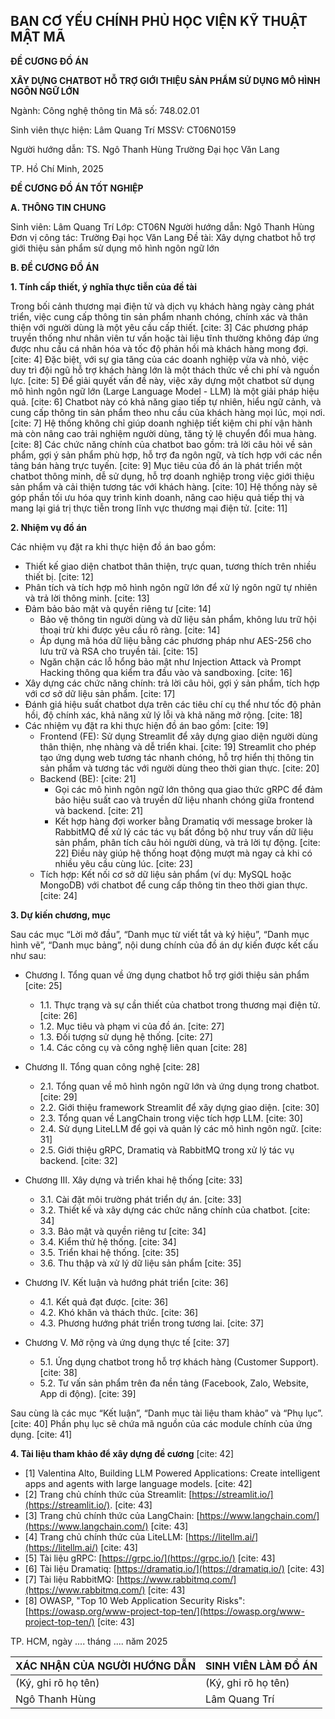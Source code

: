 BAN CƠ YẾU CHÍNH PHỦ
HỌC VIỆN KỸ THUẬT MẬT MÃ
----------

**ĐỀ CƯƠNG ĐỒ ÁN**

**XÂY DỰNG CHATBOT HỖ TRỢ GIỚI THIỆU SẢN PHẨM SỬ DỤNG MÔ HÌNH NGÔN NGỮ LỚN**

Ngành: Công nghệ thông tin
Mã số: 748.02.01

Sinh viên thực hiện:
Lâm Quang Trí
MSSV: CT06N0159

Người hướng dẫn:
TS. Ngô Thanh Hùng
Trường Đại học Văn Lang

TP. Hồ Chí Minh, 2025

**ĐỀ CƯƠNG ĐỒ ÁN TỐT NGHIỆP**

**A. THÔNG TIN CHUNG**

Sinh viên: Lâm Quang Trí
Lớp: CT06N
Người hướng dẫn: Ngô Thanh Hùng
Đơn vị công tác: Trường Đại học Văn Lang
Đề tài: Xây dựng chatbot hỗ trợ giới thiệu sản phẩm sử dụng mô hình ngôn ngữ lớn

**B. ĐỀ CƯƠNG ĐỒ ÁN**

**1. Tính cấp thiết, ý nghĩa thực tiễn của đề tài**

Trong bối cảnh thương mại điện tử và dịch vụ khách hàng ngày càng phát triển, việc cung cấp thông tin sản phẩm nhanh chóng, chính xác và thân thiện với người dùng là một yêu cầu cấp thiết. [cite: 3] Các phương pháp truyền thống như nhân viên tư vấn hoặc tài liệu tĩnh thường không đáp ứng được nhu cầu cá nhân hóa và tốc độ phản hồi mà khách hàng mong đợi. [cite: 4] Đặc biệt, với sự gia tăng của các doanh nghiệp vừa và nhỏ, việc duy trì đội ngũ hỗ trợ khách hàng lớn là một thách thức về chi phí và nguồn lực. [cite: 5] Để giải quyết vấn đề này, việc xây dựng một chatbot sử dụng mô hình ngôn ngữ lớn (Large Language Model - LLM) là một giải pháp hiệu quả. [cite: 6] Chatbot này có khả năng giao tiếp tự nhiên, hiểu ngữ cảnh, và cung cấp thông tin sản phẩm theo nhu cầu của khách hàng mọi lúc, mọi nơi. [cite: 7] Hệ thống không chỉ giúp doanh nghiệp tiết kiệm chi phí vận hành mà còn nâng cao trải nghiệm người dùng, tăng tỷ lệ chuyển đổi mua hàng. [cite: 8] Các chức năng chính của chatbot bao gồm: trả lời câu hỏi về sản phẩm, gợi ý sản phẩm phù hợp, hỗ trợ đa ngôn ngữ, và tích hợp với các nền tảng bán hàng trực tuyến. [cite: 9] Mục tiêu của đồ án là phát triển một chatbot thông minh, dễ sử dụng, hỗ trợ doanh nghiệp trong việc giới thiệu sản phẩm và cải thiện tương tác với khách hàng. [cite: 10] Hệ thống này sẽ góp phần tối ưu hóa quy trình kinh doanh, nâng cao hiệu quả tiếp thị và mang lại giá trị thực tiễn trong lĩnh vực thương mại điện tử. [cite: 11]

**2. Nhiệm vụ đồ án**

Các nhiệm vụ đặt ra khi thực hiện đồ án bao gồm:

* Thiết kế giao diện chatbot thân thiện, trực quan, tương thích trên nhiều thiết bị. [cite: 12]
* Phân tích và tích hợp mô hình ngôn ngữ lớn để xử lý ngôn ngữ tự nhiên và trả lời thông minh. [cite: 13]
* Đảm bảo bảo mật và quyền riêng tư [cite: 14]
    * Bảo vệ thông tin người dùng và dữ liệu sản phẩm, không lưu trữ hội thoại trừ khi được yêu cầu rõ ràng. [cite: 14]
    * Áp dụng mã hóa dữ liệu bằng các phương pháp như AES-256 cho lưu trữ và RSA cho truyền tải. [cite: 15]
    * Ngăn chặn các lỗ hổng bảo mật như Injection Attack và Prompt Hacking thông qua kiểm tra đầu vào và sandboxing. [cite: 16]
* Xây dựng các chức năng chính: trả lời câu hỏi, gợi ý sản phẩm, tích hợp với cơ sở dữ liệu sản phẩm. [cite: 17]
* Đánh giá hiệu suất chatbot dựa trên các tiêu chí cụ thể như tốc độ phản hồi, độ chính xác, khả năng xử lý lỗi và khả năng mở rộng. [cite: 18]
* Các nhiệm vụ đặt ra khi thực hiện đồ án bao gồm: [cite: 19]
    * Frontend (FE): Sử dụng Streamlit để xây dựng giao diện người dùng thân thiện, nhẹ nhàng và dễ triển khai. [cite: 19] Streamlit cho phép tạo ứng dụng web tương tác nhanh chóng, hỗ trợ hiển thị thông tin sản phẩm và tương tác với người dùng theo thời gian thực. [cite: 20]
    * Backend (BE): [cite: 21]
        * Gọi các mô hình ngôn ngữ lớn thông qua giao thức gRPC để đảm bảo hiệu suất cao và truyền dữ liệu nhanh chóng giữa frontend và backend. [cite: 21]
        * Kết hợp hàng đợi worker bằng Dramatiq với message broker là RabbitMQ để xử lý các tác vụ bất đồng bộ như truy vấn dữ liệu sản phẩm, phân tích câu hỏi người dùng, và trả lời tự động. [cite: 22] Điều này giúp hệ thống hoạt động mượt mà ngay cả khi có nhiều yêu cầu cùng lúc. [cite: 23]
    * Tích hợp: Kết nối cơ sở dữ liệu sản phẩm (ví dụ: MySQL hoặc MongoDB) với chatbot để cung cấp thông tin theo thời gian thực. [cite: 24]

**3. Dự kiến chương, mục**

Sau các mục “Lời mở đầu”, “Danh mục từ viết tắt và ký hiệu”, “Danh mục hình vẽ”, “Danh mục bảng”, nội dung chính của đồ án dự kiến được kết cấu như sau:

* Chương I. Tổng quan về ứng dụng chatbot hỗ trợ giới thiệu sản phẩm [cite: 25]
    * 1.1. Thực trạng và sự cần thiết của chatbot trong thương mại điện tử. [cite: 26]
    * 1.2. Mục tiêu và phạm vi của đồ án. [cite: 27]
    * 1.3. Đối tượng sử dụng hệ thống. [cite: 27]
    * 1.4. Các công cụ và công nghệ liên quan [cite: 28]
* Chương II. Tổng quan công nghệ [cite: 28]
    * 2.1. Tổng quan về mô hình ngôn ngữ lớn và ứng dụng trong chatbot. [cite: 29]
    * 2.2. Giới thiệu framework Streamlit để xây dựng giao diện. [cite: 30]
    * 2.3. Tổng quan về LangChain trong việc tích hợp LLM. [cite: 30]
    * 2.4. Sử dụng LiteLLM để gọi và quản lý các mô hình ngôn ngữ. [cite: 31]
    * 2.5. Giới thiệu gRPC, Dramatiq và RabbitMQ trong xử lý tác vụ backend. [cite: 32]

* Chương III. Xây dựng và triển khai hệ thống [cite: 33]
    * 3.1. Cài đặt môi trường phát triển dự án. [cite: 33]
    * 3.2. Thiết kế và xây dựng các chức năng chính của chatbot. [cite: 34]
    * 3.3. Bảo mật và quyền riêng tư [cite: 34]
    * 3.4. Kiểm thử hệ thống. [cite: 34]
    * 3.5. Triển khai hệ thống. [cite: 35]
    * 3.6. Thu thập và xử lý dữ liệu sản phẩm [cite: 35]
* Chương IV. Kết luận và hướng phát triển [cite: 36]
    * 4.1. Kết quả đạt được. [cite: 36]
    * 4.2. Khó khăn và thách thức. [cite: 36]
    * 4.3. Phương hướng phát triển trong tương lai. [cite: 37]
* Chương V. Mở rộng và ứng dụng thực tế [cite: 37]
    * 5.1. Ứng dụng chatbot trong hỗ trợ khách hàng (Customer Support). [cite: 38]
    * 5.2. Tư vấn sản phẩm trên đa nền tảng (Facebook, Zalo, Website, App di động). [cite: 39]

Sau cùng là các mục “Kết luận”, “Danh mục tài liệu tham khảo” và “Phụ lục”. [cite: 40] Phần phụ lục sẽ chứa mã nguồn của các module chính của ứng dụng. [cite: 41]

**4. Tài liệu tham khảo để xây dựng đề cương** [cite: 42]

* [1] Valentina Alto, Building LLM Powered Applications: Create intelligent apps and agents with large language models. [cite: 42]
* [2] Trang chủ chính thức của Streamlit: [https://streamlit.io/](https://streamlit.io/). [cite: 43]
* [3] Trang chủ chính thức của LangChain: [https://www.langchain.com/](https://www.langchain.com/) [cite: 43]
* [4] Trang chủ chính thức của LiteLLM: [https://litellm.ai/](https://litellm.ai/) [cite: 43]
* [5] Tài liệu gRPC: [https://grpc.io/](https://grpc.io/) [cite: 43]
* [6] Tài liệu Dramatiq: [https://dramatiq.io/](https://dramatiq.io/) [cite: 43]
* [7] Tài liệu RabbitMQ: [https://www.rabbitmq.com/](https://www.rabbitmq.com/) [cite: 43]
* [8] OWASP, "Top 10 Web Application Security Risks": [https://owasp.org/www-project-top-ten/](https://owasp.org/www-project-top-ten/) [cite: 43]

TP. HCM, ngày .... tháng .... năm 2025

| XÁC NHẬN CỦA NGƯỜI HƯỚNG DẪN | SINH VIÊN LÀM ĐỒ ÁN |
| :--------------------------- | :------------------ |
| (Ký, ghi rõ họ tên)         | (Ký, ghi rõ họ tên)  |
| Ngô Thanh Hùng               | Lâm Quang Trí       | [cite: 44]
